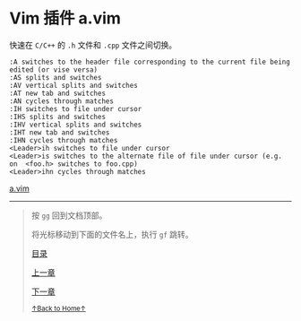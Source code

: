 # Vim 插件 a.vim

快速在 `C/C++` 的 `.h` 文件和 `.cpp` 文件之间切换。

```
:A switches to the header file corresponding to the current file being edited (or vise versa)
:AS splits and switches
:AV vertical splits and switches
:AT new tab and switches
:AN cycles through matches
:IH switches to file under cursor
:IHS splits and switches
:IHV vertical splits and switches
:IHT new tab and switches
:IHN cycles through matches
<Leader>ih switches to file under cursor
<Leader>is switches to the alternate file of file under cursor (e.g. on  <foo.h> switches to foo.cpp)
<Leader>ihn cycles through matches
```

[a.vim](https://github.com/vim-scripts/a.vim)

* * *

> 按 `gg` 回到文档顶部。
>
> 将光标移动到下面的文件名上，执行 `gf` 跳转。
>
> [目录](README.md)
>
> [上一章](README_vim_3.6_plugin_ctrlp.md)
>
> [下一章]()
>
> <a href='https://github.com/MDGSF/MyVim'><small>↑Back to Home↑</small></a>

